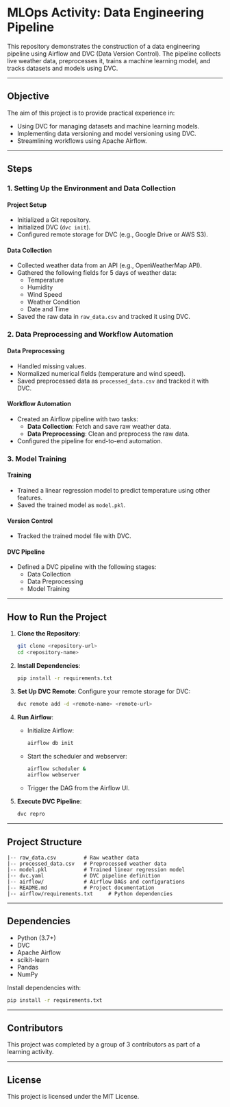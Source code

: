 
# MLOps Activity: Data Engineering Pipeline

This repository demonstrates the construction of a data engineering pipeline using Airflow and DVC (Data Version Control). The pipeline collects live weather data, preprocesses it, trains a machine learning model, and tracks datasets and models using DVC.

---

## Objective

The aim of this project is to provide practical experience in:
- Using DVC for managing datasets and machine learning models.
- Implementing data versioning and model versioning using DVC.
- Streamlining workflows using Apache Airflow.

---

## Steps

### 1. Setting Up the Environment and Data Collection

#### Project Setup
- Initialized a Git repository.
- Initialized DVC (`dvc init`).
- Configured remote storage for DVC (e.g., Google Drive or AWS S3).

#### Data Collection
- Collected weather data from an API (e.g., OpenWeatherMap API).
- Gathered the following fields for 5 days of weather data:
  - Temperature
  - Humidity
  - Wind Speed
  - Weather Condition
  - Date and Time
- Saved the raw data in `raw_data.csv` and tracked it using DVC.

### 2. Data Preprocessing and Workflow Automation

#### Data Preprocessing
- Handled missing values.
- Normalized numerical fields (temperature and wind speed).
- Saved preprocessed data as `processed_data.csv` and tracked it with DVC.

#### Workflow Automation
- Created an Airflow pipeline with two tasks:
  - **Data Collection**: Fetch and save raw weather data.
  - **Data Preprocessing**: Clean and preprocess the raw data.
- Configured the pipeline for end-to-end automation.

### 3. Model Training

#### Training
- Trained a linear regression model to predict temperature using other features.
- Saved the trained model as `model.pkl`.

#### Version Control
- Tracked the trained model file with DVC.

#### DVC Pipeline
- Defined a DVC pipeline with the following stages:
  - Data Collection
  - Data Preprocessing
  - Model Training

---

## How to Run the Project

1. **Clone the Repository**:
   ```bash
   git clone <repository-url>
   cd <repository-name>
   ```

2. **Install Dependencies**:
   ```bash
   pip install -r requirements.txt
   ```

3. **Set Up DVC Remote**:
   Configure your remote storage for DVC:
   ```bash
   dvc remote add -d <remote-name> <remote-url>
   ```

4. **Run Airflow**:
   - Initialize Airflow:
     ```bash
     airflow db init
     ```
   - Start the scheduler and webserver:
     ```bash
     airflow scheduler &
     airflow webserver
     ```
   - Trigger the DAG from the Airflow UI.

5. **Execute DVC Pipeline**:
   ```bash
   dvc repro
   ```

---

## Project Structure

```
|-- raw_data.csv         # Raw weather data
|-- processed_data.csv   # Preprocessed weather data
|-- model.pkl            # Trained linear regression model
|-- dvc.yaml             # DVC pipeline definition
|-- airflow/             # Airflow DAGs and configurations
|-- README.md            # Project documentation
|-- airflow/requirements.txt     # Python dependencies
```

---

## Dependencies

- Python (3.7+)
- DVC
- Apache Airflow
- scikit-learn
- Pandas
- NumPy

Install dependencies with:
```bash
pip install -r requirements.txt
```

---

## Contributors

This project was completed by a group of 3 contributors as part of a learning activity.

---

## License

This project is licensed under the MIT License.
